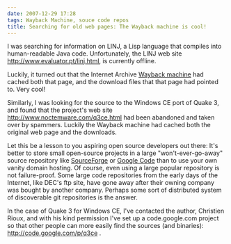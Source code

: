 ```yaml
---
date: 2007-12-29 17:28
tags: Wayback Machine, souce code repos
title: Searching for old web pages: The Wayback machine is cool!
---
```


I was searching for information on LINJ, a Lisp language that compiles into
human-readable Java code. Unfortunately, the LINJ web site
http://www.evaluator.pt/linj.html, is currently offline.

Luckily, it turned
out that the Internet Archive [Wayback
machine](http://www.archive.org/web/web.php) had cached both that page, and
the download files that that page had pointed to. Very cool!

Similarly, I was
looking for the source to the Windows CE port of Quake 3, and found that the
project's web site http://www.noctemware.com/q3ce.html had been abandoned and
taken over by spammers. Luckily the Wayback machine had cached both the
original web page and the downloads.

Let this be a lesson to you aspiring open
source developers out there: It's better to store small open-source projects
in a large "won't-ever-go-away" source repository like
[SourceForge](http://www.sourceforge.net/) or [Google
Code](http://code.google.com/) than to use your own vanity domain hosting. Of
course, even using a large popular repository is not failure-proof. Some large
code repositories from the early days of the Internet, like DEC's ftp site,
have gone away after their owning company was bought by another company.
Perhaps some sort of distributed system of discoverable git repositories is
the answer.

In the case of Quake 3 for Windows CE, I've contacted the author,
Christien Rioux, and with his kind permission I've set up a code.google.com
project so that other people can more easily find the sources (and binaries):
<http://code.google.com/p/q3ce> .
